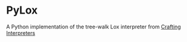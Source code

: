 # PyLox
A Python implementation of the tree-walk Lox interpreter from [Crafting Interpreters](craftinginterpreters.com)